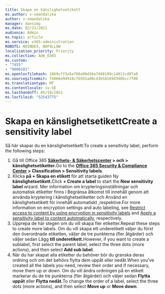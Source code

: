 ```yaml
---
title: Skapa en känslighetsetikett
ms.author: v-smandalika
author: v-smandalika
manager: dansimp
ms.date: 02/21/2021
audience: Admin
ms.topic: article
ms.service: o365-administration
ROBOTS: NOINDEX, NOFOLLOW
localization_priority: Priority
ms.collection: Adm_O365
ms.custom:
- "7455"
- "9000181"
ms.openlocfilehash: 1869cff3a5ef80a90d36a7d40199c14011cd87a0
ms.sourcegitcommit: f4866e94918c7b591ad0cd3b58169d340bcc7f00
ms.translationtype: MT
ms.contentlocale: sv-SE
ms.lasthandoff: 05/19/2021
ms.locfileid: "52543775"
---
```

# <a name="create-a-sensitivity-label"></a><span data-ttu-id="d6ef9-102">Skapa en känslighetsetikett</span><span class="sxs-lookup"><span data-stu-id="d6ef9-102">Create a sensitivity label</span></span>

<span data-ttu-id="d6ef9-103">Så här skapar du en känslighetsetikett:</span><span class="sxs-lookup"><span data-stu-id="d6ef9-103">To create a sensitivity label, perform the following steps:</span></span>

1. <span data-ttu-id="d6ef9-104">Gå till Office 365 **[Säkerhets- & Säkerhetscenter](https://sip.protection.office.com/) > och > känslighetsetiketter.**</span><span class="sxs-lookup"><span data-stu-id="d6ef9-104">Go to the **[Office 365 Security & Compliance Center](https://sip.protection.office.com/) > Classification > Sensitivity labels**.</span></span>
2. <span data-ttu-id="d6ef9-105">Klicka **på + Skapa en etikett** för att starta guiden Ny **känslighetsetikett.**</span><span class="sxs-lookup"><span data-stu-id="d6ef9-105">Click **+ Create a label** to start the **New sensitivity label** wizard.</span></span> <span data-ttu-id="d6ef9-106">Mer information om krypteringsinställningar och [](/microsoft-365/compliance/encryption-sensitivity-labels) automatisk etiketter finns i Begränsa åtkomst till innehåll genom att använda kryptering i känslighetsetiketter och Använd en känslighetsetikett för innehåll automatiskt [,](/microsoft-365/compliance/apply-sensitivity-label-automatically)respektive.</span><span class="sxs-lookup"><span data-stu-id="d6ef9-106">For more information on encryption settings and auto labeling, see [Restrict access to content by using encryption in sensitivity labels](/microsoft-365/compliance/encryption-sensitivity-labels) and [Apply a sensitivity label to content automatically](/microsoft-365/compliance/apply-sensitivity-label-automatically), respectively.</span></span>
3. <span data-ttu-id="d6ef9-107">Upprepa de här stegen om du vill skapa fler etiketter.</span><span class="sxs-lookup"><span data-stu-id="d6ef9-107">Repeat these steps to create more labels.</span></span> <span data-ttu-id="d6ef9-108">Om du vill skapa ett underetikett väljer du först den överordnade etiketten, väljer de tre punkterna (fler åtgärder) och väljer sedan Lägg **till underetikett.**</span><span class="sxs-lookup"><span data-stu-id="d6ef9-108">However, if you want to create a sublabel, first select the parent label, select the three dots (more actions), and then select **Add sub label**.</span></span>
4. <span data-ttu-id="d6ef9-109">När du har skapat alla etiketter du behöver bör du granska deras ordning och om det behövs flytta dem uppåt eller nedåt.</span><span class="sxs-lookup"><span data-stu-id="d6ef9-109">When you've created all the labels you need, review their order and if necessary, move them up or down.</span></span> <span data-ttu-id="d6ef9-110">Om du vill ändra ordningen på en etikett markerar du de tre punkterna (fler åtgärder) och väljer sedan **Flytta uppåt** eller **Flytta nedåt.**</span><span class="sxs-lookup"><span data-stu-id="d6ef9-110">To change the order of a label, select the three dots (more actions), and then select **Move up** or **Move down**.</span></span> 
